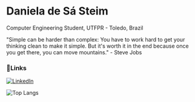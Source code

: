 
# Daniela de Sá Steim
Computer Engineering Student, UTFPR - Toledo, Brazil
        
"Simple can be harder than complex: You have to work hard to get your thinking clean to make it simple. But it's worth it in the end because once you get there, you can move mountains."
                - Steve Jobs 

###  📧Links

[![LinkedIn](https://img.shields.io/badge/LinkedIn-000?style=for-the-badge&logo=linkedin&logoColor=823085)](https://www.linkedin.com/in/danielasteim/)

![Top Langs](https://github-readme-stats-git-masterrstaa-rickstaa.vercel.app/api/top-langs/?username=danielasteim&layout=donut&bg_color=000&border_color=823085&title_color=823085&text_color=FFF)

